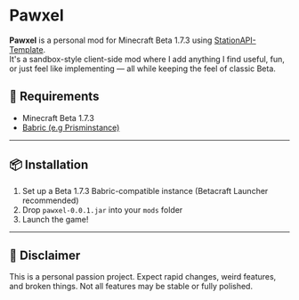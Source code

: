 # Pawxel

**Pawxel** is a personal mod for Minecraft Beta 1.7.3 using [StationAPI-Template](https://github.com/calmilamsy/stationapi-example-mod).  
It's a sandbox-style client-side mod where I add anything I find useful, fun, or just feel like implementing — all while keeping the feel of classic Beta.



## 📁 Requirements

- Minecraft Beta 1.7.3
- [Babric (e.g Prisminstance)](https://github.com/babric/prism-instance)

---

## 📦 Installation

1. Set up a Beta 1.7.3 Babric-compatible instance (Betacraft Launcher recommended)
2. Drop `pawxel-0.0.1.jar` into your `mods` folder
3. Launch the game!

---

## 🧪 Disclaimer

This is a personal passion project. Expect rapid changes, weird features, and broken things. Not all features may be stable or fully polished.




